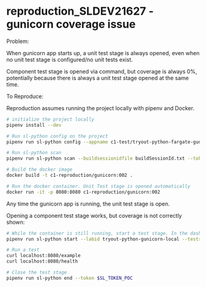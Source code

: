 # reproduction_SLDEV21627 - gunicorn coverage issue

Problem:

When gunicorn app starts up, a unit test stage is always opened, even when no unit test stage is configured/no unit tests exist. 

Component test stage is opened via command, but coverage is always 0%, potentially because there is always a unit test stage opened at the same time.

To Reproduce:

Reproduction assumes running the project locally with pipenv and Docker.

```bash
# initialize the project locally
pipenv install --dev

# Run sl-python config on the project
pipenv run sl-python config --appname c1-test/tryout-python-fargate-gunicorn --branchname 16April2025 --buildname 001 --exclude "*venv*,*tests*" --token $SL_TOKEN_POC

# Run sl-python scan
pipenv run sl-python scan --buildsessionidfile buildSessionId.txt --token $SL_TOKEN_POC --scm none

# Build the docker image
docker build -t c1-reproduction/gunicorn:002 .

# Run the docker container. Unit Test stage is opened automatically
docker run -it -p 8080:8080 c1-reproduction/gunicorn:002

```

Any time the gunicorn app is running, the unit test stage is open.

Opening a component test stage works, but coverage is not correctly shown:

```bash
# While the container is still running, start a test stage. In the dashboard, see both the Unit Test stage and the Component test stage are open
pipenv run sl-python start --labid tryout-python-gunicorn-local --teststage "component test" --token $SL_TOKEN_POC

# Run a test
curl localhost:8080/example 
curl localhost:8080/health

# Close the test stage
pipenv run sl-python end --token $SL_TOKEN_POC
```

